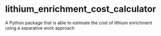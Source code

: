 # lithium_enrichment_cost_calculator
A Python package that is able to estimate the cost of lithium enrichment using a separative work approach
